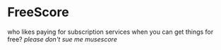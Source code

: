 # FreeScore
who likes paying for subscription services when you can get things for free? *please don't sue me musescore*
